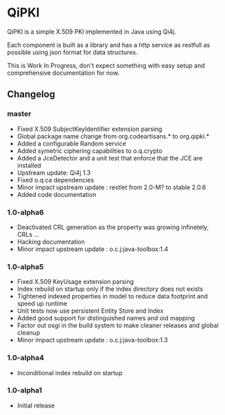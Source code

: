 # QiPKI

QiPKI is a simple X.509 PKI implemented in Java using Qi4j.

Each component is built as a library and has a http service as restfull as possible using json format for data structures.

This is Work In Progress, don't expect something with easy setup and comprehensive documentation for now.

## Changelog

### master

* Fixed X.509 SubjectKeyIdentifier extension parsing
* Global package name change from org.codeartisans.* to org.qipki.*
* Added a configurable Random service
* Added symetric ciphering capabilities to o.q.crypto
* Added a JceDetector and a unit test that enforce that the JCE are installed
* Upstream update: Qi4j 1.3
* Fixed o.q:ca dependencies
* Minor impact upstream update : restlet from 2.0-M? to stable 2.0.6
* Added code documentation

### 1.0-alpha6

* Deactivated CRL generation as the property was growing infinetely, CRLs ...
* Hacking documentation
* Minor impact upstream update : o.c.j:java-toolbox:1.4

### 1.0-alpha5

* Fixed X.509 KeyUsage extension parsing
* Index rebuild on startup only if the index directory does not exists
* Tightened indexed properties in model to reduce data footprint and speed up runtime
* Unit tests now use persistent Entity Store and Index
* Added good support for distinguished names and oid mapping
* Factor out osgi in the build system to make cleaner releases and global cleanup
* Minor impact upstream update : o.c.j:java-toolbox:1.3

### 1.0-alpha4

* Inconditional index rebuild on startup

### 1.0-alpha1

* Initial release

